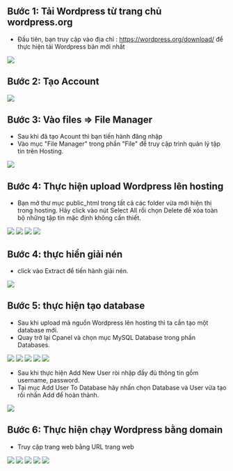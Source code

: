 ## Bước 1: Tải Wordpress từ trang chủ wordpress.org
- Đầu tiên, bạn truy cập vào địa chỉ : https://wordpress.org/download/  để thực hiện tải Wordpress bản mới nhất  
<img src="img/u1.png">


## Bước 2: Tạo Account
<img src="img/u2.png">

## Bước 3: Vào files => File Manager 
- Sau khi đã tạo Acount thì bạn tiến hành đăng nhập
- Vào mục "File Manager" trong phần "File" để truy cập trình quản lý tập tin trên Hosting.

<img src="img/u3.png">

## Bước 4: Thực hiện upload Wordpress lên hosting
- Bạn mở thư mục public_html trong tất cả các folder vừa mới hiện thị trong hosting. Hãy click vào nút Select All rồi chọn Delete để xóa toàn bộ những tập tin mặc định không cần thiết.

<img src="img/u4.png">

<img src="img/u5.png">


<img src="img/u6.png">
<img src="img/u7.png">

## Bước 4: thực hiển giải nén 
- click vào Extract để tiến hành giải nén.

<img src="img/u8.png">


## Bước 5: thực hiện tạo database
- Sau khi upload mã nguồn Wordpress lên hosting thì ta cần tạo một database mới.
- Quay trở lại Cpanel và chọn mục MySQL Database trong phần Databases.
<img src="img/u9.png">

<img src="img/u10.png">
<img src="img/u11.png">
<img src="img/u12.png">
<img src="img/u13.png">

- Sau khi thực hiện Add New User ròi nhập đầy đủ thông tin gồm username, password.
- Tại mục Add User To Database hãy nhấn chọn Database và User vừa tạo rồi nhấn Add để hoàn thành.
<img src="img/u14.png">

## Bước 6: Thực hiện chạy Wordpress bằng domain
- Truy cập trang web bằng URL trang web
<img src="img/u15.png">
<img src="img/u16.png">
<img src="img/u17.png">
<img src="img/u18.png">
<img src="img/u19.png">


